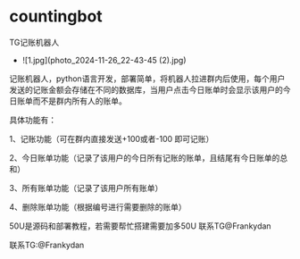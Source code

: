 # countingbot

TG记账机器人
- ![1.jpg](photo_2024-11-26_22-43-45 (2).jpg)




记账机器人，python语言开发，部署简单，将机器人拉进群内后使用，每个用户发送的记账金额会存储在不同的数据库，当用户点击今日账单时会显示该用户的今日账单而不是群内所有人的账单。

具体功能有：

1、记账功能（可在群内直接发送+100或者-100 即可记账）

2、今日账单功能（记录了该用户的今日所有记账的账单，且结尾有今日账单的总和）

3、所有账单功能（记录了该用户所有账单）

4、删除账单功能（根据编号进行需要删除的账单）

50U是源码和部署教程，若需要帮忙搭建需要加多50U 联系TG@Frankydan




联系TG:@Frankydan
